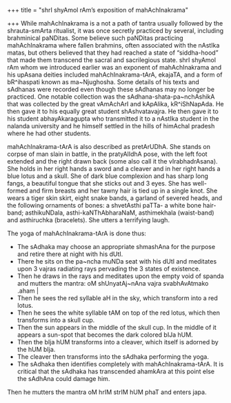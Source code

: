 +++
title = "shrI shyAmol rAm’s exposition of mahAchInakrama"

+++
While mahAchInakrama is a not a path of tantra usually followed by the
shrauta-smArta ritualist, it was once secretly practiced by several,
including brahminical paNDitas. Some believe such paNDitas practicing
mahAchInakrama where fallen brahmins, often associated with the nAstIka
matas, but others believed that they had reached a state of
“siddha-hood” that made them transcend the sacral and sacrilegious
state. shrI shyAmol rAm whom we introduced earlier was an exponent of
mahAchInakrama and his upAsana deities included mahAchInakrama-tArA,
ekajaTA, and a form of bR^ihaspati known as ma\~Njughosha. Some details
of his texts and sAdhanas were recorded even though these sAdhanas may
no longer be practiced. One notable collection was the
sAdhana-shata-pa\~nchAshikA that was collected by the great vAmAchArI
and kApAlika, kR^iShNapAda. He then gave it to his equally great student
shAshvatavajra. He then gave it to his student abhayAkaragupta who
transmitted it to a nAstIka student in the nalanda university and he
himself settled in the hills of himAchal pradesh where he had other
students.

mahAchInakrama-tArA is also described as pretArUDhA. She stands on
corpse of man slain in battle, in the pratyAlIdhA pose, with the left
foot extended and the right drawn back (some also call it the
vIrabhadrAsana). She holds in her right hands a sword and a cleaver and
in her right hands a blue lotus and a skull. She of dark blue complexion
and has sharp long fangs, a beautiful tongue that she sticks out and 3
eyes. She has well-formed and firm breasts and her tawny hair is tied up
in a single knot. She wears a tiger skin skirt, eight snake bands, a
garland of severed heads, and the following ornaments of bones: a
shvetAsthi paTTa- a white bone hair-band; asthikuNDala,
asthi-kaNThAbharaNaM, asthimekhala (waist-band) and asthiruchka
(bracelets). She utters a terrifying laugh.

The yoga of mahAchInakrama-tArA is done thus:  

- The sAdhaka may choose an appropriate shmashAna for the purpose and
retire there at night with his dUtI.  
- There he sits on the pa\~ncha muNDa seat with his dUtI and meditates
upon 3 vajras radiating rays pervading the 3 states of existence.  
- Then he draws in the rays and meditates upon the empty void of spanda
and mutters the mantra: oM shUnyatAj\~nAna vajra svabhAvAtmako .aham |  
- Then he sees the red syllable aH in the sky, which transform into a
red lotus.  
- Then he sees the white syllable tAM on top of the red lotus, which
then transforms into a skull cup.  
- Then the sun appears in the middle of the skull cup. In the middle of
it appears a sun-spot that becomes the dark colored bIJa hUM.  
- Then the bIja hUM transforms into a cleaver, which itself is adorned
by the hUM bIja.  
- The cleaver then transforms into the sAdhaka performing the yoga.  
- The sAdhaka then identifies completely with mahAchInakrama-tArA. It is
critical that the sAdhaka has transcended ahamkAra at this point else
the sAdhAna could damage him.  

Then he mutters the mantra oM hrIM strIM hUM phaT and enters japa.
